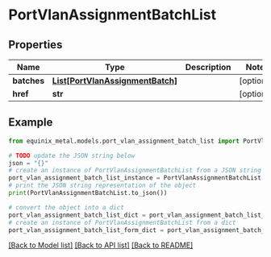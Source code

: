 # PortVlanAssignmentBatchList


## Properties

Name | Type | Description | Notes
------------ | ------------- | ------------- | -------------
**batches** | [**List[PortVlanAssignmentBatch]**](PortVlanAssignmentBatch.md) |  | [optional] 
**href** | **str** |  | [optional] 

## Example

```python
from equinix_metal.models.port_vlan_assignment_batch_list import PortVlanAssignmentBatchList

# TODO update the JSON string below
json = "{}"
# create an instance of PortVlanAssignmentBatchList from a JSON string
port_vlan_assignment_batch_list_instance = PortVlanAssignmentBatchList.from_json(json)
# print the JSON string representation of the object
print(PortVlanAssignmentBatchList.to_json())

# convert the object into a dict
port_vlan_assignment_batch_list_dict = port_vlan_assignment_batch_list_instance.to_dict()
# create an instance of PortVlanAssignmentBatchList from a dict
port_vlan_assignment_batch_list_form_dict = port_vlan_assignment_batch_list.from_dict(port_vlan_assignment_batch_list_dict)
```
[[Back to Model list]](../README.md#documentation-for-models) [[Back to API list]](../README.md#documentation-for-api-endpoints) [[Back to README]](../README.md)


